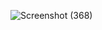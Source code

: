 ![Screenshot (368)](https://user-images.githubusercontent.com/107917296/233913782-f293ffb9-a1b0-4374-b78f-338facec5e40.png)
